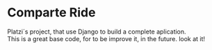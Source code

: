 Comparte Ride
=============

Platzi´s project, that use Django to build a complete aplication.<br>
This is a great base code, for to be improve it, in the future. 
look at it!
